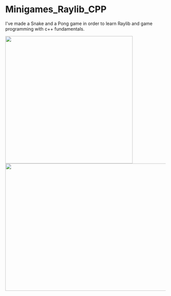 # Minigames_Raylib_CPP
I've made a Snake and a Pong game in order to learn Raylib and game programming with c++ fundamentals. 

<img src="https://github.com/user-attachments/assets/78c95798-bd9f-4d0b-866a-aabc552c2dd2" width="400" height="400">
<img src="https://github.com/user-attachments/assets/9999b16e-643a-4811-b385-9bfe5bf9e5b0" width="550" height="400">

